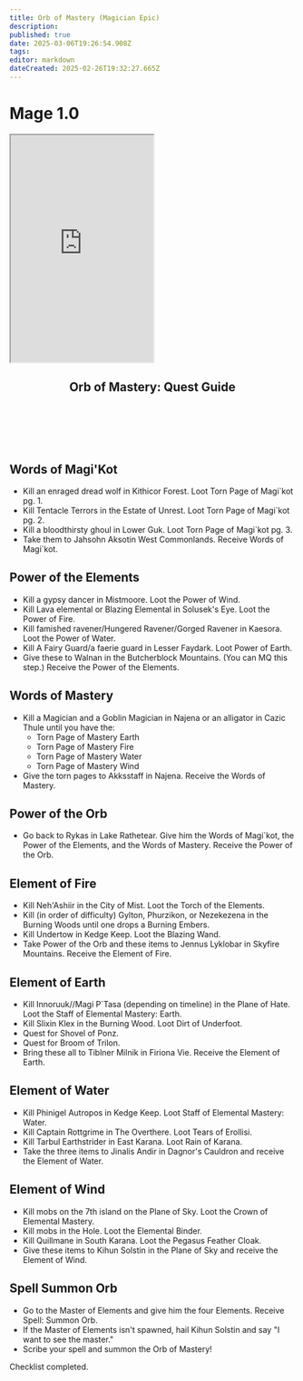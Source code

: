 ```yaml
---
title: Orb of Mastery (Magician Epic)
description: 
published: true
date: 2025-03-06T19:26:54.908Z
tags: 
editor: markdown
dateCreated: 2025-02-26T19:32:27.665Z
---
```


# Mage 1.0

<iframe src="https://www.thjdi.cc/item/2028034" width="50%" height="400px"></iframe>

<article class="wiki-article">
  <header>
    <h2>Orb of Mastery: Quest Guide</h2>
  </header>
<br><br>
  <section>
    <h2>Words of Magi'Kot</h2>
    <ul>
      <li>Kill an enraged dread wolf in Kithicor Forest. Loot Torn Page of Magi`kot pg. 1.</li>
      <li>Kill Tentacle Terrors in the Estate of Unrest. Loot Torn Page of Magi`kot pg. 2.</li>
      <li>Kill a bloodthirsty ghoul in Lower Guk. Loot Torn Page of Magi`kot pg. 3.</li>
      <li>Take them to Jahsohn Aksotin West Commonlands. Receive Words of Magi`kot.</li>
    </ul>
  </section>

  <section>
    <h2>Power of the Elements</h2>
    <ul>
      <li>Kill a gypsy dancer in Mistmoore. Loot the Power of Wind.</li>
      <li>Kill Lava elemental or Blazing Elemental in Solusek's Eye. Loot the Power of Fire.</li>
      <li>Kill famished ravener/Hungered Ravener/Gorged Ravener in Kaesora. Loot the Power of Water.</li>
      <li>Kill A Fairy Guard/a faerie guard in Lesser Faydark. Loot Power of Earth.</li>
      <li>Give these to Walnan in the Butcherblock Mountains. (You can MQ this step.) Receive the Power of the Elements.</li>
    </ul>
  </section>

  <section>
    <h2>Words of Mastery</h2>
    <ul>
      <li>
        Kill a Magician and a Goblin Magician in Najena or an alligator in Cazic Thule until you have the:
        <ul>
          <li>Torn Page of Mastery Earth</li>
          <li>Torn Page of Mastery Fire</li>
          <li>Torn Page of Mastery Water</li>
          <li>Torn Page of Mastery Wind</li>
        </ul>
      </li>
      <li>Give the torn pages to Akksstaff in Najena. Receive the Words of Mastery.</li>
    </ul>
  </section>

  <section>
    <h2>Power of the Orb</h2>
    <ul>
      <li>
        Go back to Rykas in Lake Rathetear. Give him the Words of Magi`kot, the Power of the Elements, and the Words of Mastery.
        Receive the Power of the Orb.
      </li>
    </ul>
  </section>

  <section>
    <h2>Element of Fire</h2>
    <ul>
      <li>Kill Neh'Ashiir in the City of Mist. Loot the Torch of the Elements.</li>
      <li>Kill (in order of difficulty) Gylton, Phurzikon, or Nezekezena in the Burning Woods until one drops a Burning Embers.</li>
      <li>Kill Undertow in Kedge Keep. Loot the Blazing Wand.</li>
      <li>
        Take Power of the Orb and these items to Jennus Lyklobar in Skyfire Mountains.
        Receive the Element of Fire.
      </li>
    </ul>
  </section>

  <section>
    <h2>Element of Earth</h2>
    <ul>
      <li>
        Kill Innoruuk//Magi P`Tasa (depending on timeline) in the Plane of Hate.
        Loot the Staff of Elemental Mastery: Earth.
      </li>
      <li>Kill Slixin Klex in the Burning Wood. Loot Dirt of Underfoot.</li>
      <li>Quest for Shovel of Ponz.</li>
      <li>Quest for Broom of Trilon.</li>
      <li>
        Bring these all to Tiblner Milnik in Firiona Vie.
        Receive the Element of Earth.
      </li>
    </ul>
  </section>

  <section>
    <h2>Element of Water</h2>
    <ul>
      <li>Kill Phinigel Autropos in Kedge Keep. Loot Staff of Elemental Mastery: Water.</li>
      <li>Kill Captain Rottgrime in The Overthere. Loot Tears of Erollisi.</li>
      <li>Kill Tarbul Earthstrider in East Karana. Loot Rain of Karana.</li>
      <li>
        Take the three items to Jinalis Andir in Dagnor's Cauldron and receive the Element of Water.
      </li>
    </ul>
  </section>

  <section>
    <h2>Element of Wind</h2>
    <ul>
      <li>Kill mobs on the 7th island on the Plane of Sky. Loot the Crown of Elemental Mastery.</li>
      <li>Kill mobs in the Hole. Loot the Elemental Binder.</li>
      <li>Kill Quillmane in South Karana. Loot the Pegasus Feather Cloak.</li>
      <li>
        Give these items to Kihun Solstin in the Plane of Sky and receive the Element of Wind.
      </li>
    </ul>
  </section>

  <section>
    <h2>Spell Summon Orb</h2>
    <ul>
      <li>
        Go to the Master of Elements and give him the four Elements.
        Receive Spell: Summon Orb.
      </li>
      <li>
        If the Master of Elements isn't spawned, hail Kihun Solstin and say "I want to see the master."
      </li>
      <li>Scribe your spell and summon the Orb of Mastery!</li>
    </ul>
  </section>

  <footer>
    <p>Checklist completed.</p>
  </footer>
</article>
